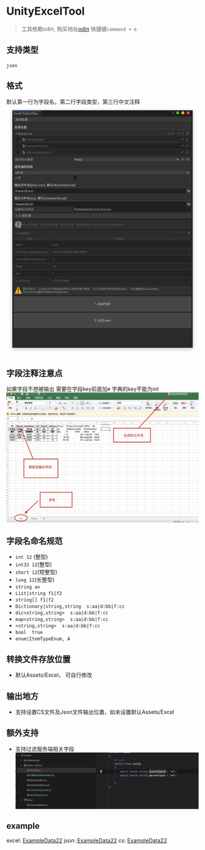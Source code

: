 # UnityExcelTool
> 工具依赖odin, 购买地址[odin](https://assetstore.unity.com/packages/tools/utilities/odin-inspector-and-serializer-89041)
> 快捷键`command + e`
## 支持类型
`json`
## 格式
默认第一行为字段名，第二行字段类型，第三行中文注释
![](media/16366994539176.jpg)


## 字段注释注意点
如果字段不想被输出  需要在字段key前面加`#`
字典的key不能为int
![](media/16366994033353.jpg)

## 字段名命名规范
* `int 12` (整型)
* `int32 12`(整型)
* `short 12`(短整型)
* `long 12`(长整型)
* `string av`
* `List|string f1|f2`
* `string[] f1|f2`
* `Dictionary|string,string  s:aa|d:bb|f:cc`
* `dic<string,string>  s:aa|d:bb|f:cc`
* `map<string,string>  s:aa|d:bb|f:cc`
* `<string,string>  s:aa|d:bb|f:cc`
* `bool  true`
* `enum|ItemTypeEnum, A `

## 转换文件存放位置
* 默认Assets/Excel， 可自行修改
## 输出地方
* 支持设置CS文件及Json文件输出位置，如未设置默认Assets/Excel

## 额外支持
* 支持过滤服务端相关字段![](media/16367076913894.jpg)

## example
excel: [ExampleData22](media/ExampleData22.xlsx)
json: [ExampleData22](media/ExampleData22.json)
cs: [ExampleData22](media/ExampleData22.cs)
